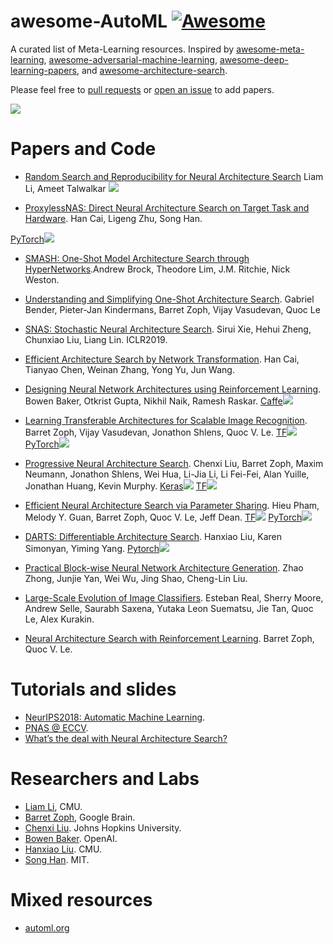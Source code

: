 # awesome-AutoML [![Awesome](https://awesome.re/badge.svg)](https://awesome.re)

A curated list of Meta-Learning resources. Inspired by [awesome-meta-learning](https://github.com/dragen1860/awesome-meta-learning), [awesome-adversarial-machine-learning](https://github.com/yenchenlin/awesome-adversarial-machine-learning), [awesome-deep-learning-papers](https://github.com/terryum/awesome-deep-learning-papers), and [awesome-architecture-search](https://github.com/markdtw/awesome-architecture-search).

Please feel free to [pull requests](https://github.com/dragen1860/awesome-AutoML/pulls) or [open an issue](https://github.com/dragen1860/awesome-AutoML/issues) to add papers.

![](heart.gif)

# Papers and Code

* [Random Search and Reproducibility for Neural Architecture Search](https://arxiv.org/abs/1902.07638) Liam Li, Ameet Talwalkar
[![](github.jpg)](https://github.com/liamcli/randomNAS_release)

* [ProxylessNAS: Direct Neural Architecture Search on Target Task and Hardware](https://hanlab.mit.edu/projects/proxylessNAS/). Han Cai, Ligeng Zhu, Song Han.

[PyTorch![](github.jpg)](https://github.com/MIT-HAN-LAB/ProxylessNAS)

* [SMASH: One-Shot Model Architecture Search through HyperNetworks](https://arxiv.org/abs/1708.05344).Andrew Brock, Theodore Lim, J.M. Ritchie, Nick Weston.

* [Understanding and Simplifying One-Shot Architecture Search](http://proceedings.mlr.press/v80/bender18a.html). Gabriel Bender, Pieter-Jan Kindermans, Barret Zoph, Vijay Vasudevan, Quoc Le

* [SNAS: Stochastic Neural Architecture Search](https://arxiv.org/abs/1812.09926). Sirui Xie, Hehui Zheng, Chunxiao Liu, Liang Lin. ICLR2019.

* [Efficient Architecture Search by Network Transformation](https://arxiv.org/abs/1707.04873). Han Cai, Tianyao Chen, Weinan Zhang, Yong Yu, Jun Wang.

* [Designing Neural Network Architectures using Reinforcement Learning](https://arxiv.org/abs/1611.02167). Bowen Baker, Otkrist Gupta, Nikhil Naik, Ramesh Raskar.
[Caffe![](github.jpg)](https://github.com/bowenbaker/metaqnn)

* [Learning Transferable Architectures for Scalable Image Recognition](https://arxiv.org/abs/1707.07012). Barret Zoph, Vijay Vasudevan, Jonathon Shlens, Quoc V. Le.
[TF![](github.jpg)](https://github.com/tensorflow/models/tree/master/research/slim/nets/nasnet)
[PyTorch![](github.jpg)](https://github.com/wandering007/nasnet-pytorch)

* [Progressive Neural Architecture Search](https://arxiv.org/abs/1712.00559). Chenxi Liu, Barret Zoph, Maxim Neumann, Jonathon Shlens, Wei Hua, Li-Jia Li, Li Fei-Fei, Alan Yuille, Jonathan Huang, Kevin Murphy.
[Keras![](github.jpg)](https://github.com/titu1994/progressive-neural-architecture-search)
[TF![](github.jpg)](https://github.com/chenxi116/PNASNet.TF)


* [Efficient Neural Architecture Search via Parameter Sharing](https://arxiv.org/abs/1802.03268). Hieu Pham, Melody Y. Guan, Barret Zoph, Quoc V. Le, Jeff Dean.
[TF![](github.jpg)](https://github.com/melodyguan/enas) [PyTorch![](github.jpg)](https://github.com/carpedm20/ENAS-pytorch)

* [DARTS: Differentiable Architecture Search](https://arxiv.org/abs/1806.09055). Hanxiao Liu, Karen Simonyan, Yiming Yang.
[Pytorch![](github.jpg)](https://github.com/quark0/darts)

* [Practical Block-wise Neural Network Architecture Generation](https://arxiv.org/abs/1708.05552). Zhao Zhong, Junjie Yan, Wei Wu, Jing Shao, Cheng-Lin Liu.

* [Large-Scale Evolution of Image Classifiers](https://arxiv.org/abs/1703.01041). Esteban Real, Sherry Moore, Andrew Selle, Saurabh Saxena, Yutaka Leon Suematsu, Jie Tan, Quoc Le, Alex Kurakin.

* [Neural Architecture Search with Reinforcement Learning](https://arxiv.org/abs/1611.01578). Barret Zoph, Quoc V. Le.

# Tutorials and slides

* [NeurIPS2018: Automatic Machine Learning](https://www.facebook.com/nipsfoundation/videos/199543964204829/).
* [PNAS @ ECCV](https://cs.jhu.edu/~cxliu/slides/pnas-talk-eccv.pdf).
* [What’s the deal with Neural Architecture Search?](https://determined.ai/blog/neural-architecture-search)

# Researchers and Labs

* [Liam Li](https://liamcli.com/), CMU.
* [Barret Zoph](http://barretzoph.github.io/), Google Brain.
* [Chenxi Liu](http://www.cs.jhu.edu/~cxliu/). Johns Hopkins University.
* [Bowen Baker](https://bowenbaker.github.io/). OpenAI.
* [Hanxiao Liu](http://www.cs.cmu.edu/~hanxiaol/). CMU.
* [Song Han](https://songhan.mit.edu/). MIT.

# Mixed resources

* [automl.org](https://www.automl.org/)
